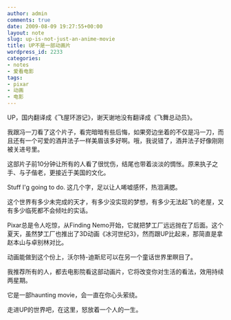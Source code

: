 ```yaml
---
author: admin
comments: true
date: 2009-08-09 19:27:55+00:00
layout: note
slug: up-is-not-just-an-anime-movie
title: UP不是一部动画片
wordpress_id: 2233
categories:
- notes
- 爱看电影
tags:
- pixar
- 动画
- 电影
---
```


UP，国内翻译成《飞屋环游记》，谢天谢地没有翻译成《飞舞总动员》。

我跟冯一刀看了这个片子，看完暗暗有些后悔，如果旁边坐着的不仅是冯一刀，而且还有一个可爱的酒井法子一样美眉该多好啊。哦，我说错了，酒井法子好像刚刚被关进号里。

这部片子前10分钟让所有的人看了很忧伤，结尾也带着淡淡的惆怅。原来执子之手、与子偕老，更接近于美国的文化。

Stuff I'g going to do. 这几个字，足以让人唏嘘感怀，热泪满腮。

这个世界有多少未完成的天才，有多少没实现的梦想，有多少无法起飞的老屋，又有多少临死都不会倾吐的实话。

Pixar总是令人吃惊，从Finding Nemo开始，它就把梦工厂远远抛在了后面。这个夏天，虽然梦工厂也推出了3D动画《冰河世纪3》，然而跟UP比起来，那简直是拿赵本山与卓别林对比。

动画能做到这个份上，沃尔特-迪斯尼可以在另一个童话世界里瞑目了。

我推荐所有的人，都去电影院看这部动画片，它将改变你对生活的看法，效用持续两星期。

它是一部haunting movie，会一直在你心头萦绕。

走进UP的世界吧，在这里，怒放着一个人的一生。
